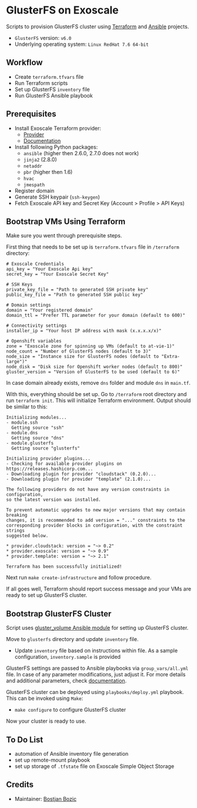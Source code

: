 # GlusterFS on Exoscale
Scripts to provision GlusterFS cluster using [Terraform](https://www.terraform.io) and [Ansible](https://www.ansible.com/) projects.
* `GlusterFS` version: `v6.0`
* Underlying operating system: `Linux RedHat 7.6 64-bit`

## Workflow
* Create `terraform.tfvars` file
* Run Terraform scripts
* Set up GlusterFS `inventory` file
* Run GlusterFS Ansible playbook

## Prerequisites
* Install Exoscale Terraform provider:
    * [Provider](https://github.com/exoscale/terraform-provider-exoscale)
    * [Documentation](https://www.terraform.io/docs/configuration/providers.html#third-party-plugins)
* Install following Python packages:
    * `ansible` (higher then 2.6.0, 2.7.0 does not work)
    * `jinja2` (2.8.0)
    * `netaddr`
    * `pbr` (higher then 1.6)
    * `hvac`
    * `jmespath`
* Register domain
* Generate SSH keypair (`ssh-keygen`)
* Fetch Exoscale API key and Secret Key (Account > Profile > API Keys)

## Bootstrap VMs Using Terraform
Make sure you went through prerequisite steps.

First thing that needs to be set up is `terraform.tfvars` file in `/terraform` directory:
```
# Exoscale Credentials
api_key = "Your Exoscale Api key"
secret_key = "Your Exoscale Secret Key"

# SSH Keys
private_key_file = "Path to generated SSH private key"
public_key_file = "Path to generated SSH public key"

# Domain settings
domain = "Your registered domain"
domain_ttl = "Prefer TTL parameter for your domain (default to 600)"

# Connectivity settings
installer_ip = "Your host IP address with mask (x.x.x.x/x)"

# Openshift variables
zone = "Exoscale zone for spinning up VMs (default to at-vie-1)"
node_count = "Number of GlusterFS nodes (default to 3)"
node_size = "Instance size for GlusterFS nodes (default to "Extra-large")"
node_disk = "Disk size for Openshift worker nodes (default to 800)"
gluster_version = "Version of GlusterFS to be used (default to 6)"
```

In case domain already exists, remove `dns` folder and module `dns` in `main.tf`.

With this, everything should be set up. Go to `/terraform` root directory and run `terraform init`. This will initialize Terraform environment. Output should be similar to this:
```
Initializing modules...
- module.ssh
  Getting source "ssh"
- module.dns
  Getting source "dns"
- module.glusterfs
  Getting source "glusterfs"

Initializing provider plugins...
- Checking for available provider plugins on https://releases.hashicorp.com...
- Downloading plugin for provider "cloudstack" (0.2.0)...
- Downloading plugin for provider "template" (2.1.0)...

The following providers do not have any version constraints in configuration,
so the latest version was installed.

To prevent automatic upgrades to new major versions that may contain breaking
changes, it is recommended to add version = "..." constraints to the
corresponding provider blocks in configuration, with the constraint strings
suggested below.

* provider.cloudstack: version = "~> 0.2"
* provider.exoscale: version = "~> 0.9"
* provider.template: version = "~> 2.1"

Terraform has been successfully initialized!
```

Next run `make create-infrastructure` and follow procedure.

If all goes well, Terraform should report success message and your VMs are ready to set up GlusterFS cluster.

## Bootstrap GlusterFS Cluster
Script uses [gluster_volume Ansible module](https://docs.ansible.com/ansible/latest/modules/gluster_volume_module.html) for setting up GlusterFS cluster.

Move to `glusterfs` directory and update `inventory` file.
* Update `inventory` file based on instructions within file. As a sample configuration, `inventory.sample` is provided

GlusterFS settings are passed to Ansible playbooks via `group_vars/all.yml` file. In case of any parameter modifications, just adjust it. For more details and additional parameters, check [documentation](https://docs.ansible.com/ansible/latest/modules/gluster_volume_module.html).

GlusterFS cluster can be deployed using `playbooks/deploy.yml` playbook. This can be invoked using `Make`:
* `make configure` to configure GlusterFS cluster

Now your cluster is ready to use.

## To Do List
* automation of Ansible inventory file generation
* set up remote-mount playbook
* set up storage of `.tfstate` file on Exoscale Simple Object Storage

## Credits
* Maintainer: [Bostjan Bozic](https://github.com/BostjanBozic)

